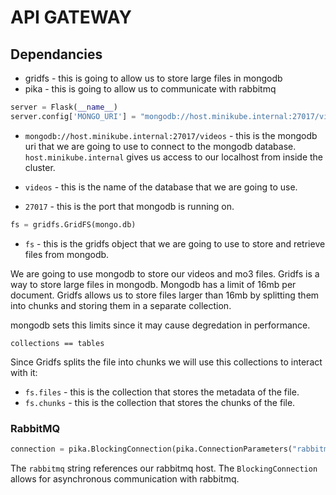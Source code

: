 # API GATEWAY

## Dependancies

- gridfs - this is going to allow us to store large files in mongodb
- pika - this is going to allow us to communicate with rabbitmq

```python
server = Flask(__name__)
server.config['MONGO_URI'] = "mongodb://host.minikube.internal:27017/videos"
```

- `mongodb://host.minikube.internal:27017/videos` - this is the mongodb uri that we are going to use to connect to the mongodb database. `host.minikube.internal` gives us access to our localhost from inside the cluster.

- `videos` - this is the name of the database that we are going to use.
- `27017` - this is the port that mongodb is running on.

```python
fs = gridfs.GridFS(mongo.db)
```

- `fs` - this is the gridfs object that we are going to use to store and retrieve files from mongodb.

We are going to use mongodb to store our videos and mo3 files. Gridfs is a way to store large files in mongodb. 
Mongodb has a limit of 16mb per document. Gridfs allows us to store files larger than 16mb by splitting them into chunks and storing them in a separate collection. 

mongodb sets this limits since it may cause degredation in performance.

`collections == tables`

Since Gridfs splits the file into chunks we will use this collections to interact with it:

- `fs.files` - this is the collection that stores the metadata of the file.
- `fs.chunks` - this is the collection that stores the chunks of the file.


### RabbitMQ

```python
connection = pika.BlockingConnection(pika.ConnectionParameters("rabbitmq"))
```

The `rabbitmq` string references our rabbitmq host.
The `BlockingConnection` allows for asynchronous communication with rabbitmq.

